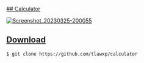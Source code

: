<p align="center">
  <a href="https://img.shields.io/static/v1?label=<LABEL>&message=<MESSAGE>&color=<COLOR>">
</p>
## Calculator

![Screenshot_20230325-200055](https://user-images.githubusercontent.com/101454769/227718738-2a9743d4-c459-41fc-945c-d1ee44d5ca95.png)

## Download

```bash
$ git clone https://github.com/tlawxp/calculator
```
